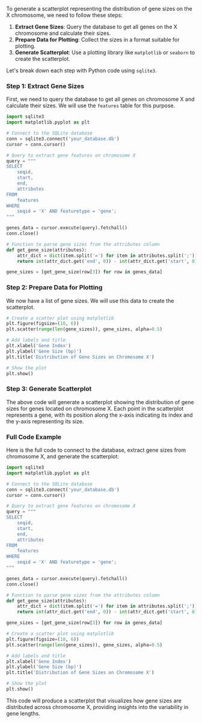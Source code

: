 To generate a scatterplot representing the distribution of gene sizes on the X chromosome, we need to follow these steps:

1. **Extract Gene Sizes**: Query the database to get all genes on the X chromosome and calculate their sizes.
2. **Prepare Data for Plotting**: Collect the sizes in a format suitable for plotting.
3. **Generate Scatterplot**: Use a plotting library like `matplotlib` or `seaborn` to create the scatterplot.

Let's break down each step with Python code using `sqlite3`.

### Step 1: Extract Gene Sizes

First, we need to query the database to get all genes on chromosome X and calculate their sizes. We will use the `features` table for this purpose.

```python
import sqlite3
import matplotlib.pyplot as plt

# Connect to the SQLite database
conn = sqlite3.connect('your_database.db')
cursor = conn.cursor()

# Query to extract gene features on chromosome X
query = """
SELECT 
    seqid, 
    start, 
    end, 
    attributes
FROM 
    features
WHERE 
    seqid = 'X' AND featuretype = 'gene';
"""

genes_data = cursor.execute(query).fetchall()
conn.close()

# Function to parse gene sizes from the attributes column
def get_gene_size(attributes):
    attr_dict = dict(item.split('=') for item in attributes.split(';'))
    return int(attr_dict.get('end', 0)) - int(attr_dict.get('start', 0))

gene_sizes = [get_gene_size(row[3]) for row in genes_data]
```

### Step 2: Prepare Data for Plotting

We now have a list of gene sizes. We will use this data to create the scatterplot.

```python
# Create a scatter plot using matplotlib
plt.figure(figsize=(10, 6))
plt.scatter(range(len(gene_sizes)), gene_sizes, alpha=0.5)

# Add labels and title
plt.xlabel('Gene Index')
plt.ylabel('Gene Size (bp)')
plt.title('Distribution of Gene Sizes on Chromosome X')

# Show the plot
plt.show()
```

### Step 3: Generate Scatterplot

The above code will generate a scatterplot showing the distribution of gene sizes for genes located on chromosome X. Each point in the scatterplot represents a gene, with its position along the x-axis indicating its index and the y-axis representing its size.

### Full Code Example

Here is the full code to connect to the database, extract gene sizes from chromosome X, and generate the scatterplot:

```python
import sqlite3
import matplotlib.pyplot as plt

# Connect to the SQLite database
conn = sqlite3.connect('your_database.db')
cursor = conn.cursor()

# Query to extract gene features on chromosome X
query = """
SELECT 
    seqid, 
    start, 
    end, 
    attributes
FROM 
    features
WHERE 
    seqid = 'X' AND featuretype = 'gene';
"""

genes_data = cursor.execute(query).fetchall()
conn.close()

# Function to parse gene sizes from the attributes column
def get_gene_size(attributes):
    attr_dict = dict(item.split('=') for item in attributes.split(';'))
    return int(attr_dict.get('end', 0)) - int(attr_dict.get('start', 0))

gene_sizes = [get_gene_size(row[3]) for row in genes_data]

# Create a scatter plot using matplotlib
plt.figure(figsize=(10, 6))
plt.scatter(range(len(gene_sizes)), gene_sizes, alpha=0.5)

# Add labels and title
plt.xlabel('Gene Index')
plt.ylabel('Gene Size (bp)')
plt.title('Distribution of Gene Sizes on Chromosome X')

# Show the plot
plt.show()
```

This code will produce a scatterplot that visualizes how gene sizes are distributed across chromosome X, providing insights into the variability in gene lengths.